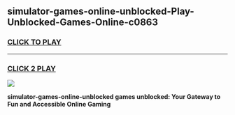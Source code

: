 
## simulator-games-online-unblocked-Play-Unblocked-Games-Online-c0863
<h3>
<a href="https://premium76.site?title=simulator-games-online-unblocked&ref=24A">CLICK TO PLAY</a></h3>
<hr>

<h3>
<a href="https://premium76.site?title=simulator-games-online-unblocked&ref=24A">CLICK 2 PLAY</a>
  
</h3>

<a href="https://premium76.site?title=simulator-games-online-unblocked&ref=24A"><img src="https://clearcache.store/games.png"></a>


**simulator-games-online-unblocked games unblocked: Your Gateway to Fun and Accessible Online Gaming**
